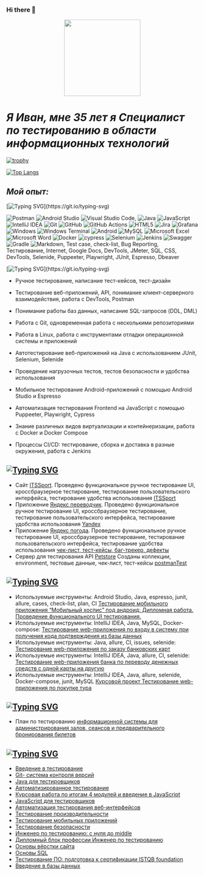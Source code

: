 ### Hi there 👋

<div id="header" align="center">
  <img src="https://media.giphy.com/media/XwBzLXzYq7ljHBXkHk/giphy.gif" width="200"/>
</div>


# _Я Иван, мне 35 лет я Специалист по тестированию в области информационных технологий_

[![trophy](https://github-profile-trophy.vercel.app/?username=Ivan3035789)](https://github.com/ryo-ma/github-profile-trophy)

[![Top Langs](https://github-readme-stats.vercel.app/api/top-langs/?username=Ivan3035789&layout=compact)](https://github.com/anuraghazra/github-readme-stats)

## *Мой опыт:*

[![Typing SVG](https://readme-typing-svg.herokuapp.com?color=%2336BCF7&lines=С+чем+я+знаком:)](https://git.io/typing-svg)

![Postman](https://img.shields.io/badge/Postman-FF6C37?style=for-the-badge&logo=postman&logoColor=white) ![Android Studio](https://img.shields.io/badge/Android%20Studio-3DDC84.svg?style=for-the-badge&logo=android-studio&logoColor=white) ![Visual Studio Code](https://img.shields.io/badge/Visual%20Studio%20Code-0078d7.svg?style=for-the-badge&logo=visual-studio-code&logoColor=white), ![Java](https://img.shields.io/badge/java-%23ED8B00.svg?style=for-the-badge&logo=openjdk&logoColor=white) ![JavaScript](https://img.shields.io/badge/javascript-%23323330.svg?style=for-the-badge&logo=javascript&logoColor=%23F7DF1E) ![IntelliJ IDEA](https://img.shields.io/badge/IntelliJIDEA-000000.svg?style=for-the-badge&logo=intellij-idea&logoColor=white) ![Git](https://img.shields.io/badge/git-%23F05033.svg?style=for-the-badge&logo=git&logoColor=white) ![GitHub](https://img.shields.io/badge/github-%23121011.svg?style=for-the-badge&logo=github&logoColor=white) 	![GitHub Actions](https://img.shields.io/badge/github%20actions-%232671E5.svg?style=for-the-badge&logo=githubactions&logoColor=white) ![HTML5](https://img.shields.io/badge/html5-%23E34F26.svg?style=for-the-badge&logo=html5&logoColor=white) ![Jira](https://img.shields.io/badge/jira-%230A0FFF.svg?style=for-the-badge&logo=jira&logoColor=white) ![Grafana](https://img.shields.io/badge/grafana-%23F46800.svg?style=for-the-badge&logo=grafana&logoColor=white) ![Windows](https://img.shields.io/badge/Windows-0078D6?style=for-the-badge&logo=windows&logoColor=white) ![Windows Terminal](https://img.shields.io/badge/Windows%20Terminal-%234D4D4D.svg?style=for-the-badge&logo=windows-terminal&logoColor=white) ![Android](https://img.shields.io/badge/Android-3DDC84?style=for-the-badge&logo=android&logoColor=white) ![MySQL](https://img.shields.io/badge/mysql-%2300f.svg?style=for-the-badge&logo=mysql&logoColor=white) ![Microsoft Excel](https://img.shields.io/badge/Microsoft_Excel-217346?style=for-the-badge&logo=microsoft-excel&logoColor=white) ![Microsoft Word](https://img.shields.io/badge/Microsoft_Word-2B579A?style=for-the-badge&logo=microsoft-word&logoColor=white) ![Docker](https://img.shields.io/badge/docker-%230db7ed.svg?style=for-the-badge&logo=docker&logoColor=white) ![cypress](https://img.shields.io/badge/-cypress-%23E5E5E5?style=for-the-badge&logo=cypress&logoColor=058a5e) ![Selenium](https://img.shields.io/badge/-selenium-%43B02A?style=for-the-badge&logo=selenium&logoColor=white) ![Jenkins](https://img.shields.io/badge/jenkins-%232C5263.svg?style=for-the-badge&logo=jenkins&logoColor=white) ![Swagger](https://img.shields.io/badge/-Swagger-%23Clojure?style=for-the-badge&logo=swagger&logoColor=white) ![Gradle](https://img.shields.io/badge/Gradle-02303A.svg?style=for-the-badge&logo=Gradle&logoColor=white) ![Markdown](https://img.shields.io/badge/markdown-%23000000.svg?style=for-the-badge&logo=markdown&logoColor=white), Test case, check-list, Bug Reporting, Тестирование, Internet, Google Docs, DevTools, JMeter, SQL, CSS, DevTools, Selenide, Puppeeter, Playwright, JUnit, Espresso, Dbeaver

[![Typing SVG](https://readme-typing-svg.herokuapp.com?color=%2336BCF7&lines=Ключевые+навыки:)](https://git.io/typing-svg)

- Ручное тестирование, написание тест-кейсов, тест-дизайн

- Тестирование веб-приложений, API, понимание клиент-серверного взаимодействия, работа с DevTools, Postman

- Понимание работы баз данных, написание SQL-запросов (DDL, DML)

- Работа с Git, одновременная работа с несколькими репозиториями

- Работа в Linux, работа с инструментами отладки операционной системы и приложений

- Автотестирование веб-приложений на Java с использованием JUnit, Selenium, Selenide

- Проведение нагрузочных тестов, тестов безопасности и удобства использования

- Мобильное тестирование Android-приложений с помощью Android Studio и Espresso

- Автоматизация тестирования Frontend на JavaScript с помощью Puppeeter, Playwright, Cypress

- Знание различных видов виртуализации и контейнеризации, работа с Docker и Docker Compose

- Процессы CI/CD: тестирование, сборка и доставка в разные окружения, работа с Jenkins

## [![Typing SVG](https://readme-typing-svg.herokuapp.com?color=%2336BCF7&lines=Ручное+тестирование)](https://git.io/typing-svg)

- Сайт [ITSSport](https://github.com/ivan3035789/ITSSport). Проведено функциональное ручное тестирование UI, кроссбраузерное тестирование, тестирование пользовательского интерфейса, тестирование удобства использования [ITSSport](https://github.com/ivan3035789/ITSSport)
- Приложение [Яндекс переводчик](https://www.yandex.ru/search/?text=%D0%BF%D0%B5%D1%80%D0%B5%D0%B2%D0%BE%D0%B4%D1%87%D0%B8%D0%BA+%D0%BE%D0%BD%D0%BB%D0%B0%D0%B9%D0%BD&lr=213). Проведено функциональное ручное тестирование UI, кроссбраузерное тестирование, тестирование пользовательского интерфейса, тестирование удобства использования  [Yandex](https://github.com/ivan3035789/Yandex)
- Приложение [Яндекс погода](https://yandex.ru/pogoda/moscow?lat=55.753215&lon=37.622504 ). Проведено функциональное ручное тестирование UI, кроссбраузерное тестирование, тестирование пользовательского интерфейса, тестирование удобства использования [чек-лист, тест-кейсы, баг-трекер, дефекты](https://docs.google.com/spreadsheets/d/1yuc618zsYGRAcd2Um7GtC8S1M5H12UiACuzEINo2AvI/edit#gid=0)
- Сервер для тестирования API [Petstore](https://petstore.swagger.io/) Созданы коллекции, environment, тестовые данные, чек-лист, тест-кейсы [postmanTest
](https://github.com/ivan3035789/postmanTest)

## [![Typing SVG](https://readme-typing-svg.herokuapp.com?color=%2336BCF7&lines=Автоматизированное+тестирование)](https://git.io/typing-svg)
- Используемые инструменты: Android Studio, Java, espresso, junit, allure, cases, check-list, plan, CI [Тестирование мобильного приложения “Мобильный хоспис” под андроид: Дипломная работа. Проведение функционального UI тестирования.](https://github.com/ivan3035789/MobileHospise)
- Используемые инструменты: IntelliJ IDEA, Java, MySQL, Docker-compose: [Тестирование web-приложения по входу в систему при получения кода подтверждения из базы данных](https://github.com/ivan3035789/AQL)
- Используемые инструменты: Java, allure, CI, issues, selenide: [Тестирование web-приложения по заказу банковских карт](https://github.com/ivan3035789/CardDeliveryOrderDateChange)
- Используемые инструменты: IntelliJ IDEA, Java, allure, CI, selenide: [Тестирование web-приложения банка по переводу денежных средств с одной карты на другую](https://github.com/ivan3035789/Transaction)
- Используемые инструменты: IntelliJ IDEA, Java, allure, selenide, Docker-compose, junit, MySQL [Курсовой проект Тестирование web-приложения по покупке тура](https://github.com/ivan3035789/CourseProjectQA)

## [![Typing SVG](https://readme-typing-svg.herokuapp.com?color=%2336BCF7&lines=Нагрузочное+тестирование)](https://git.io/typing-svg)
- План по тестированию [информационной системы для администрирования залов, сеансов и предварительного бронирования билетов](https://github.com/ivan3035789/cinema)


## [![Typing SVG](https://readme-typing-svg.herokuapp.com?color=%2336BCF7&lines=Сертификаты)](https://git.io/typing-svg)

- [Введение в тестирование](https://github.com/ivan3035789/pictures/blob/master/%D0%92%D0%B2%D0%B5%D0%B4%D0%B5%D0%BD%D0%B8%D0%B5%20%D0%B2%20%D1%82%D0%B5%D1%81%D1%82%D0%B8%D1%80%D0%BE%D0%B2%D0%B0%D0%BD%D0%B8%D0%B5.pdf)
- [Git- система контроля версий](https://github.com/ivan3035789/pictures/blob/master/git%20-%20%D1%81%D0%B8%D1%81%D1%82%D0%B5%D0%BC%D0%B0%20%D0%BA%D0%BE%D0%BD%D1%82%D1%80%D0%BE%D0%BB%D1%8F%20%D0%B2%D0%B5%D1%80%D1%81%D0%B8%D0%B9.pdf)
- [Java для тестировщиков](https://github.com/ivan3035789/pictures/blob/master/java%20%D0%B4%D0%BB%D1%8F%20%D1%82%D0%B5%D1%81%D1%82%D0%B8%D1%80%D0%BE%D0%B2%D1%89%D0%B8%D0%BA%D0%BE%D0%B2.pdf)
- [Автоматизированное тестирование](https://github.com/ivan3035789/pictures/blob/master/%D0%B0%D0%B2%D1%82%D0%BE%D0%BC%D0%B0%D1%82%D0%B8%D0%B7%D0%B8%D1%80%D0%BE%D0%B2%D0%B0%D0%BD%D0%BD%D0%BE%D0%B5%20%D1%82%D0%B5%D1%81%D1%82%D0%B8%D1%80%D0%BE%D0%B2%D0%B0%D0%BD%D0%B8%D0%B5.pdf)
- [Курсовая работа по итогам 4 модулей и введение в JavaScript](https://github.com/ivan3035789/pictures/blob/master/%D0%9A%D1%83%D1%80%D1%81%D0%BE%D0%B2%D0%B0%D1%8F%20%D1%80%D0%B0%D0%B1%D0%BE%D1%82%D0%B0%20%D0%BF%D0%BE%20%D0%B8%D1%82%D0%BE%D0%B3%D0%B0%D0%BC%204%20%D0%BC%D0%BE%D0%B4%D1%83%D0%BB%D0%B5%D0%B9%20%D0%B8%20%D0%B2%D0%B2%D0%B5%D0%B4%D0%B5%D0%BD%D0%B8%D0%B5%20%D0%B2%20javaScript.pdf)
- [JavaScript для тестировщиков](https://github.com/ivan3035789/pictures/blob/master/JavaScript%20%D0%B4%D0%BB%D1%8F%20%D1%82%D0%B5%D1%81%D1%82%D0%B8%D1%80%D0%BE%D0%B2%D1%89%D0%B8%D0%BA%D0%BE%D0%B2.pdf)
- [Автоматизация тестирования веб-интерфейсов](https://github.com/ivan3035789/pictures/blob/master/%D0%B0%D0%B2%D1%82%D0%BE%D0%BC%D0%B0%D1%82%D0%B8%D0%B7%D0%B0%D1%86%D0%B8%D1%8F%20%D1%82%D0%B5%D1%81%D1%82%D0%B8%D1%80%D0%BE%D0%B2%D0%B0%D0%BD%D0%B8%D1%8F%20%D0%B2%D0%B5%D0%B1%20%D0%B8%D0%BD%D1%82%D0%B5%D1%80%D1%84%D0%B5%D0%B9%D1%81%D0%BE%D0%B2.pdf)
- [Тестирование производительности](https://github.com/ivan3035789/pictures/blob/master/%D0%A2%D0%B5%D1%81%D1%82%D0%B8%D1%80%D0%BE%D0%B2%D0%B0%D0%BD%D0%B8%D0%B5%20%D0%BF%D1%80%D0%BE%D0%B8%D0%B7%D0%B2%D0%BE%D0%B4%D0%B8%D1%82%D0%B5%D0%BB%D1%8C%D0%BD%D0%BE%D1%81%D1%82%D0%B8.pdf)
- [Тестирование мобильных приложений](https://github.com/ivan3035789/pictures/blob/master/%D0%A2%D0%B5%D1%81%D1%82%D0%B8%D1%80%D0%BE%D0%B2%D0%B0%D0%BD%D0%B8%D0%B5%20%D0%BC%D0%BE%D0%B1%D0%B8%D0%BB%D1%8C%D0%BD%D1%8B%D1%85%20%D0%BF%D1%80%D0%B8%D0%BB%D0%BE%D0%B6%D0%B5%D0%BD%D0%B8%D0%B9.pdf)
- [Тестирование безопасности](https://github.com/ivan3035789/pictures/blob/master/%D0%A2%D0%B5%D1%81%D1%82%D0%B8%D1%80%D0%BE%D0%B2%D0%B0%D0%BD%D0%B8%D0%B5%20%D0%B1%D0%B5%D0%B7%D0%BE%D0%BF%D0%B0%D1%81%D0%BD%D0%BE%D1%81%D1%82%D0%B8.pdf)
- [Инженер по тестированию: с нуля до middle](https://github.com/ivan3035789/pictures/blob/master/%D0%B8%D0%BD%D0%B6%D0%B5%D0%BD%D0%B5%D1%80%20%D0%BF%D0%BE%20%D1%82%D0%B5%D1%81%D1%82%D0%B8%D1%80%D0%BE%D0%B2%D0%B0%D0%BD%D0%B8%D1%8E%20%D1%81%20%D0%BD%D1%83%D0%BB%D1%8F%20%D0%B4%D0%BE%20middle.pdf)
- [Дипломный блок профессии Инженер по тестированию](https://github.com/ivan3035789/pictures/blob/master/%D0%94%D0%B8%D0%BF%D0%BB%D0%BE%D0%BC%D0%BD%D1%8B%D0%B9%20%D0%B1%D0%BB%D0%BE%D0%BA%20%D0%BF%D1%80%D0%BE%D1%84%D0%B5%D1%81%D1%81%D0%B8%D0%B8%20%D0%98%D0%BD%D0%B6%D0%B5%D0%BD%D0%B5%D1%80%20%D0%BF%D0%BE%20%D1%82%D0%B5%D1%81%D1%82%D0%B8%D1%80%D0%BE%D0%B2%D0%B0%D0%BD%D0%B8%D1%8E.pdf)
- [Основы вёрстки сайта](https://github.com/ivan3035789/pictures/blob/master/%D0%9E%D1%81%D0%BD%D0%BE%D0%B2%D1%8B%20%D0%B2%D0%B5%D1%80%D1%81%D1%82%D0%BA%D0%B8%20%D1%81%D0%B0%D0%B9%D1%82%D0%B0.pdf)
- [Основы SQL](https://github.com/ivan3035789/pictures/blob/master/certificate.pdf)
- [Тестирование ПО: подготовка к сертификации ISTQB foundation](https://github.com/ivan3035789/pictures/blob/master/%D1%82%D0%B5%D1%81%D1%82%D0%B8%D1%80%D0%BE%D0%B2%D0%B0%D0%BD%D0%B8%D0%B5%20%D0%9F%D0%9E.pdf)
- [Введение в базы данных](https://github.com/ivan3035789/pictures/blob/master/%D0%92%D0%B2%D0%B5%D0%B4%D0%B5%D0%BD%D0%B8%D0%B5%20%D0%B2%20%D0%B1%D0%B0%D0%B7%D1%8B%20%D0%B4%D0%B0%D0%BD%D0%BD%D1%8B%D1%85.pdf)

<!--
**ivan3035789/Ivan3035789** is a ✨ _special_ ✨ repository because its `README.md` (this file) appears on your GitHub profile.

Here are some ideas to get you started:

- 🔭 I’m currently working on ...
- 🌱 I’m currently learning ...
- 👯 I’m looking to collaborate on ...
- 🤔 I’m looking for help with ...
- 💬 Ask me about ...
- 📫 How to reach me: ...
- 😄 Pronouns: ...
- ⚡ Fun fact: ...
-->
